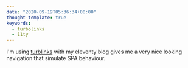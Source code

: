 ```yaml
---
date: "2020-09-19T05:36:34+00:00"
thought-template: true
keywords:
  - turbolinks
  - 11ty
---
```


I'm using [turblinks](https://github.com/turbolinks/turbolinks) with my eleventy blog gives me a very nice looking navigation that simulate SPA behaviour.
